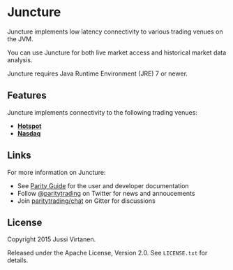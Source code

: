 # Juncture

Juncture implements low latency connectivity to various trading venues on
the JVM.

You can use Juncture for both live market access and historical market data
analysis.

Juncture requires Java Runtime Environment (JRE) 7 or newer.

## Features

Juncture implements connectivity to the following trading venues:

- [**Hotspot**](libraries/hotspot)
- [**Nasdaq**](libraries/nasdaq)

## Links

For more information on Juncture:

- See [Parity Guide](https://github.com/paritytrading/documentation) for the
  user and developer documentation
- Follow [@paritytrading](https://twitter.com/paritytrading) on Twitter for
  news and annoucements
- Join [paritytrading/chat](https://gitter.im/paritytrading/chat) on Gitter
  for discussions

## License

Copyright 2015 Jussi Virtanen.

Released under the Apache License, Version 2.0. See `LICENSE.txt` for details.
